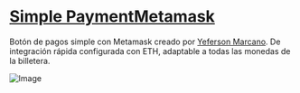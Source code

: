 # [Simple PaymentMetamask](https://github.com/yef-marcano/Simple-PaymentMetamask)


Botón de pagos simple con Metamask creado por [Yeferson Marcano](https://ymrest.com/). De integración rápida configurada con ETH, adaptable a todas las monedas de la billetera.

![Image](https://ymrest.com/assets/PayYM.jpg)